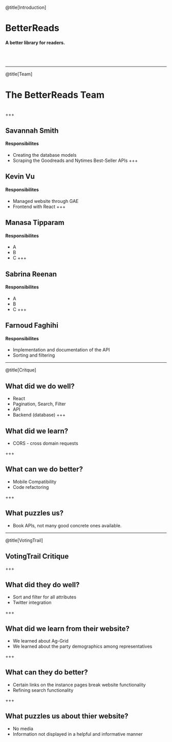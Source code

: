 @title[Introduction]

# BetterReads

#### A better library for readers. 
<br>
<br>

---

@title[Team]

# The BetterReads Team 
<br>
+++

## Savannah Smith
#### Responsibilites
- Creating the database models
- Scraping the Goodreads and Nytimes Best-Seller APIs
+++

## Kevin Vu
#### Responsibilites
- Managed website through GAE
- Frontend with React
+++

## Manasa Tipparam
#### Responsibilites
- A
- B
- C
+++

## Sabrina Reenan
#### Responsibilites
- A
- B
- C
+++

## Farnoud Faghihi
#### Responsibilites
- Implementation and documentation of the API
- Sorting and filtering
---

@title[Critque]

## What did we do well?
- React
- Pagination, Search, Filter
- API
- Backend (database)
+++

## What did we learn?
- CORS - cross domain requests

+++

## What can we do better?
- Mobile Compatibility
- Code refactoring

+++

## What puzzles us?
- Book APIs, not many good concrete ones available.

---
@title[VotingTrail]

## VotingTrail Critique

+++

## What did they do well?
- Sort and filter for all attributes
- Twitter integration

+++

## What did we learn from their website?
- We learned about Ag-Grid
- We learned about the party demographics among representatives

+++

## What can they do better?
- Certain links on the instance pages break website functionality
- Refining search functionality

+++

## What puzzles us about thier website?
- No media
- Information not displayed in a helpful and informative manner

